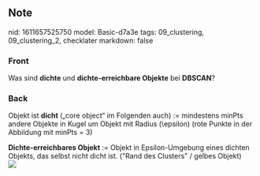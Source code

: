 ## Note
nid: 1611657525750
model: Basic-d7a3e
tags: 09_clustering, 09_clustering_2, checklater
markdown: false

### Front
Was sind <b>dichte</b> und <b>dichte-erreichbare Objekte</b> bei <b>DBSCAN</b>?

### Back
Objekt ist <b>dicht</b> („core object“ im Folgenden auch) :=
mindestens minPts andere Objekte in Kugel um Objekt mit Radius
\(\epsilon\) (rote Punkte in der Abbildung mit minPts = 3)
<div>
  <b>Dichte-erreichbares Objekt</b> := Objekt in Epsilon-Umgebung
  eines dichten Objekts, das selbst nicht dicht ist. ("Rand des
  Clusters" / gelbes Objekt)
</div>
<div><img src=
"paste-8edc1cb88c08f8a80ca04251d63b0364893c2990.jpg"></div>
